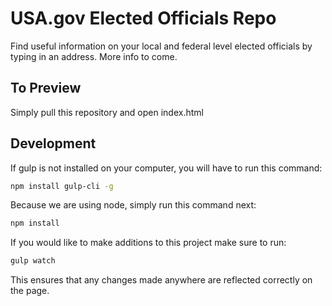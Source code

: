 # USA.gov Elected Officials Repo
Find useful information on your local and federal level elected officials by typing in an address. More info to come.

## To Preview
Simply pull this repository and open index.html

## Development
If gulp is not installed on your computer, you will have to run this command:

```bash
npm install gulp-cli -g
```

Because we are using node, simply run this command next:
```bash
npm install
```

If you would like to make additions to this project make sure to run:

```bash
gulp watch
```

This ensures that any changes made anywhere are reflected correctly on the page.

